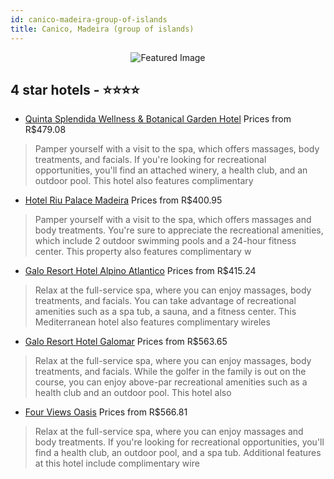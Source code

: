 ```yaml
---
id: canico-madeira-group-of-islands
title: Canico, Madeira (group of islands)
---
```


<center><img src="https://i.travelapi.com/hotels/2000000/1070000/1069100/1069030/f03fd14a_z.jpg" alt="Featured Image" /></center>


##  4 star hotels - ⭐️⭐️⭐️⭐️

-    [Quinta Splendida Wellness & Botanical Garden Hotel](https://us.hurb.com/hotels/canico/quinta-splendida-wellness-botanical-garden-hotel-JNP-JP050078?cmp=18055) Prices from R$479.08
   > Pamper yourself with a visit to the spa, which offers massages, body treatments, and facials. If you're looking for recreational opportunities, you'll find an attached winery, a health club, and an outdoor pool. This hotel also features complimentary
-    [Hotel Riu Palace Madeira](https://us.hurb.com/hotels/canico/hotel-riu-palace-madeira-JNP-JP021261?cmp=18055) Prices from R$400.95
   > Pamper yourself with a visit to the spa, which offers massages and body treatments. You're sure to appreciate the recreational amenities, which include 2 outdoor swimming pools and a 24-hour fitness center. This property also features complimentary w
-    [Galo Resort Hotel Alpino Atlantico](https://us.hurb.com/hotels/canico/galo-resort-hotel-alpino-atlantico-JNP-JP389820?cmp=18055) Prices from R$415.24
   > Relax at the full-service spa, where you can enjoy massages, body treatments, and facials. You can take advantage of recreational amenities such as a spa tub, a sauna, and a fitness center. This Mediterranean hotel also features complimentary wireles
-    [Galo Resort Hotel Galomar](https://us.hurb.com/hotels/canico/galo-resort-hotel-galomar-JNP-JP155877?cmp=18055) Prices from R$563.65
   > Relax at the full-service spa, where you can enjoy massages, body treatments, and facials. While the golfer in the family is out on the course, you can enjoy above-par recreational amenities such as a health club and an outdoor pool. This hotel also 
-    [Four Views Oasis](https://us.hurb.com/hotels/canico/four-views-oasis-JNP-JP321371?cmp=18055) Prices from R$566.81
   > Relax at the full-service spa, where you can enjoy massages and body treatments. If you're looking for recreational opportunities, you'll find a health club, an outdoor pool, and a spa tub. Additional features at this hotel include complimentary wire
